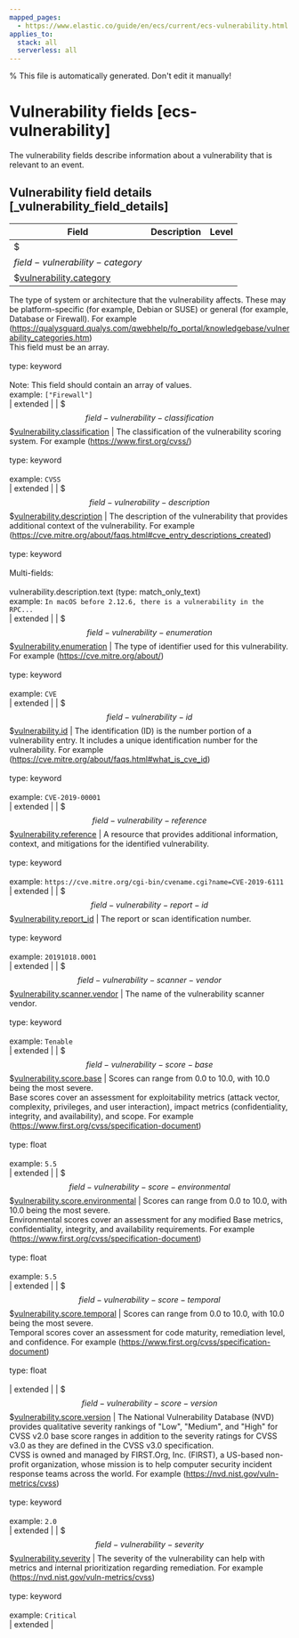 ```yaml
---
mapped_pages:
  - https://www.elastic.co/guide/en/ecs/current/ecs-vulnerability.html
applies_to:
  stack: all
  serverless: all
---
```

% This file is automatically generated. Don't edit it manually!

# Vulnerability fields [ecs-vulnerability]

The vulnerability fields describe information about a vulnerability that is relevant to an event.

## Vulnerability field details [_vulnerability_field_details]

| Field | Description | Level |
| --- | --- | --- |
| $$$field-vulnerability-category$$$[vulnerability.category](#field-vulnerability-category) |
The type of system or architecture that the vulnerability affects. These may be platform-specific (for example, Debian or SUSE) or general (for example, Database or Firewall). For example (https://qualysguard.qualys.com/qwebhelp/fo_portal/knowledgebase/vulnerability_categories.htm)<br>This field must be an array.<br><br>type: keyword<br><br>
Note: This field should contain an array of values.<br>
example: `["Firewall"]`<br> | extended |
| $$$field-vulnerability-classification$$$[vulnerability.classification](#field-vulnerability-classification) |
The classification of the vulnerability scoring system. For example (https://www.first.org/cvss/)<br><br>type: keyword<br><br>
example: `CVSS`<br> | extended |
| $$$field-vulnerability-description$$$[vulnerability.description](#field-vulnerability-description) |
The description of the vulnerability that provides additional context of the vulnerability. For example (https://cve.mitre.org/about/faqs.html#cve_entry_descriptions_created)<br><br>type: keyword<br><br>
Multi-fields:<br><br>
vulnerability.description.text (type: match_only_text)<br>
example: `In macOS before 2.12.6, there is a vulnerability in the RPC...`<br> | extended |
| $$$field-vulnerability-enumeration$$$[vulnerability.enumeration](#field-vulnerability-enumeration) |
The type of identifier used for this vulnerability. For example (https://cve.mitre.org/about/)<br><br>type: keyword<br><br>
example: `CVE`<br> | extended |
| $$$field-vulnerability-id$$$[vulnerability.id](#field-vulnerability-id) |
The identification (ID) is the number portion of a vulnerability entry. It includes a unique identification number for the vulnerability. For example (https://cve.mitre.org/about/faqs.html#what_is_cve_id)<br><br>type: keyword<br><br>
example: `CVE-2019-00001`<br> | extended |
| $$$field-vulnerability-reference$$$[vulnerability.reference](#field-vulnerability-reference) |
A resource that provides additional information, context, and mitigations for the identified vulnerability.<br><br>type: keyword<br><br>
example: `https://cve.mitre.org/cgi-bin/cvename.cgi?name=CVE-2019-6111`<br> | extended |
| $$$field-vulnerability-report-id$$$[vulnerability.report_id](#field-vulnerability-report-id) |
The report or scan identification number.<br><br>type: keyword<br><br>
example: `20191018.0001`<br> | extended |
| $$$field-vulnerability-scanner-vendor$$$[vulnerability.scanner.vendor](#field-vulnerability-scanner-vendor) |
The name of the vulnerability scanner vendor.<br><br>type: keyword<br><br>
example: `Tenable`<br> | extended |
| $$$field-vulnerability-score-base$$$[vulnerability.score.base](#field-vulnerability-score-base) |
Scores can range from 0.0 to 10.0, with 10.0 being the most severe.<br>Base scores cover an assessment for exploitability metrics (attack vector, complexity, privileges, and user interaction), impact metrics (confidentiality, integrity, and availability), and scope. For example (https://www.first.org/cvss/specification-document)<br><br>type: float<br><br>
example: `5.5`<br> | extended |
| $$$field-vulnerability-score-environmental$$$[vulnerability.score.environmental](#field-vulnerability-score-environmental) |
Scores can range from 0.0 to 10.0, with 10.0 being the most severe.<br>Environmental scores cover an assessment for any modified Base metrics, confidentiality, integrity, and availability requirements. For example (https://www.first.org/cvss/specification-document)<br><br>type: float<br><br>
example: `5.5`<br> | extended |
| $$$field-vulnerability-score-temporal$$$[vulnerability.score.temporal](#field-vulnerability-score-temporal) |
Scores can range from 0.0 to 10.0, with 10.0 being the most severe.<br>Temporal scores cover an assessment for code maturity, remediation level, and confidence. For example (https://www.first.org/cvss/specification-document)<br><br>type: float<br><br>
 | extended |
| $$$field-vulnerability-score-version$$$[vulnerability.score.version](#field-vulnerability-score-version) |
The National Vulnerability Database (NVD) provides qualitative severity rankings of "Low", "Medium", and "High" for CVSS v2.0 base score ranges in addition to the severity ratings for CVSS v3.0 as they are defined in the CVSS v3.0 specification.<br>CVSS is owned and managed by FIRST.Org, Inc. (FIRST), a US-based non-profit organization, whose mission is to help computer security incident response teams across the world. For example (https://nvd.nist.gov/vuln-metrics/cvss)<br><br>type: keyword<br><br>
example: `2.0`<br> | extended |
| $$$field-vulnerability-severity$$$[vulnerability.severity](#field-vulnerability-severity) |
The severity of the vulnerability can help with metrics and internal prioritization regarding remediation. For example (https://nvd.nist.gov/vuln-metrics/cvss)<br><br>type: keyword<br><br>
example: `Critical`<br> | extended |


